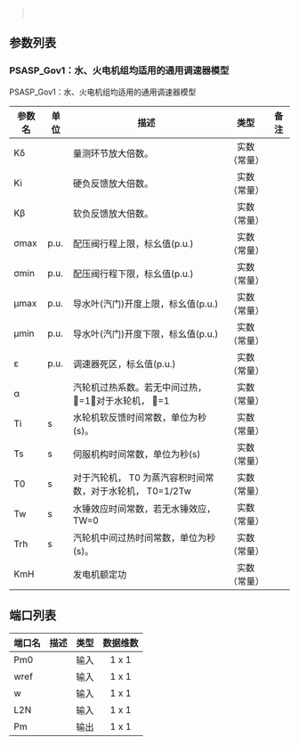 



> &nbsp;

## 参数列表

### PSASP_Gov1：水、火电机组均适用的通用调速器模型

PSASP_Gov1：水、火电机组均适用的通用调速器模型


| 参数名 | 单位 | 描述 | 类型 | 备注 |
| ------ | ---- | ---- |:----:| ---- |
| Kδ |  | 量测环节放大倍数。 | 实数（常量） |  |
| Ki |  | 硬负反馈放大倍数。 | 实数（常量） |  |
| Kβ |  | 软负反馈放大倍数。 | 实数（常量） |  |
| σmax | p.u. | 配压阀行程上限，标幺值(p.u.) | 实数（常量） |  |
| σmin | p.u. | 配压阀行程下限，标幺值(p.u.) | 实数（常量） |  |
| μmax | p.u. | 导水叶(汽门)开度上限，标幺值(p.u.) | 实数（常量） |  |
| μmin | p.u. | 导水叶(汽门)开度下限，标幺值(p.u.) | 实数（常量） |  |
| ε | p.u. | 调速器死区，标幺值(p.u.) | 实数（常量） |  |
| α |  | 汽轮机过热系数。若无中间过热， =1；对于水轮机， =1 | 实数（常量） |  |
| Ti | s | 水轮机软反馈时间常数，单位为秒(s)。 | 实数（常量） |  |
| Ts | s | 伺服机构时间常数，单位为秒(s) | 实数（常量） |  |
| T0 | s | 对于汽轮机， T0 为蒸汽容积时间常数，对于水轮机， T0=1/2Tw | 实数（常量） |  |
| Tw | s | 水锤效应时间常数，若无水锤效应，TW=0 | 实数（常量） |  |
| Trh | s | 汽轮机中间过热时间常数，单位为秒(s)。 | 实数（常量） |  |
| KmH |  | 发电机额定功 | 实数（常量） |  |



## 端口列表

| 端口名 | 描述 | 类型 | 数据维数 |
| ------ | ---- |:----:|:--------:|
| Pm0 |  | 输入 | 1 x 1 |
| wref |  | 输入 | 1 x 1 |
| w |  | 输入 | 1 x 1 |
| L2N |  | 输入 | 1 x 1 |
| Pm |  | 输出 | 1 x 1 |




